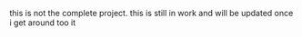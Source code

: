 this is not the complete project. this is still in work and will be updated once i get around too it
